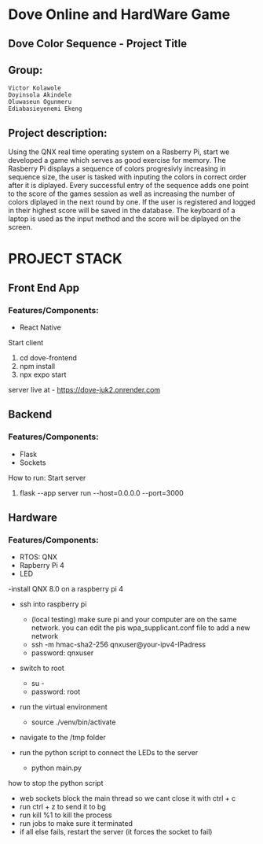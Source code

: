 # Dove Online and HardWare Game
## Dove Color Sequence - Project Title

## Group:
    Victor Kolawole
    Doyinsola Akindele
    Oluwaseun Ogunmeru
    Ediabasieyenemi Ekeng

## Project description:
Using the QNX real time operating system on a Rasberry Pi, start we developed a game which serves as good exercise for memory. The Rasberry Pi displays a sequence of colors progresivly increasing in sequence size, the user is tasked with inputing the colors in correct order after it is diplayed. Every successful entry of the sequence adds one point to the score of the games session as well as increasing the number of colors diplayed in the next round by one. If the user is registered and logged in their highest score will be saved in the database. The keyboard of a laptop is used as the input method and the score will be diplayed on the screen. 


# PROJECT STACK
## Front End App
### Features/Components:
- React Native

Start client
  1. cd dove-frontend
  2. npm install
  3. npx expo start

server live at - https://dove-juk2.onrender.com

## Backend
### Features/Components:
- Flask
- Sockets
  
How to run:
Start server
  1. flask --app server run --host=0.0.0.0 --port=3000
## Hardware
### Features/Components:
- RTOS: QNX
- Rapberry Pi 4
- LED

-install QNX 8.0 on a raspberry pi 4

- ssh into raspberry pi
	- (local testing) make sure pi and your computer are on the same network. you can edit the pis wpa_supplicant.conf file to add a new network
	- ssh -m hmac-sha2-256 qnxuser@your-ipv4-IPadress
	- password: qnxuser

- switch to root
	- su -
	- password: root

- run the virtual environment
	- source ./venv/bin/activate

- navigate to the /tmp folder

- run the python script to connect the LEDs to the server
	- python main.py 

how to stop the python script
- web sockets block the main thread so we cant close it with ctrl + c
- run ctrl + z to send it to bg
- run kill %1 to kill the process
- run jobs to make sure it terminated
- if all else fails, restart the server (it forces the socket to fail)
